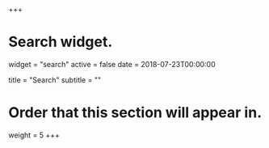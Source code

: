 +++
# Search widget.
widget = "search"
active = false
date = 2018-07-23T00:00:00

title = "Search"
subtitle = ""

# Order that this section will appear in.
weight = 5
+++

